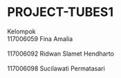 PROJECT-TUBES1
==============

Kelompok 
<br>117006059 Fina Amalia</br>
<br>117006092 Ridwan Slamet Hendharto</br>
<br>117006098 Sucilawati Permatasari</br>

